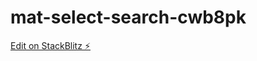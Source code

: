 # mat-select-search-cwb8pk

[Edit on StackBlitz ⚡️](https://stackblitz.com/edit/mat-select-search-cwb8pk)